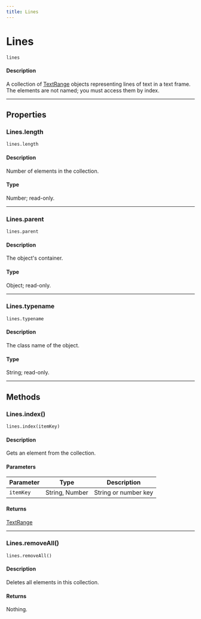 ```yaml
---
title: Lines
---
```

# Lines

`lines`

#### Description

A collection of [TextRange](.././TextRange) objects representing lines of text in a text frame. The elements are not named; you must access them by index.

---

## Properties

### Lines.length

`lines.length`

#### Description

Number of elements in the collection.

#### Type

Number; read-only.

---

### Lines.parent

`lines.parent`

#### Description

The object's container.

#### Type

Object; read-only.

---

### Lines.typename

`lines.typename`

#### Description

The class name of the object.

#### Type

String; read-only.

---

## Methods

### Lines.index()

`lines.index(itemKey)`

#### Description

Gets an element from the collection.

#### Parameters

| Parameter | Type | Description |
|---|---|---|
| `itemKey` | String, Number | String or number key |

#### Returns

[TextRange](.././TextRange)

---

### Lines.removeAll()

`lines.removeAll()`

#### Description

Deletes all elements in this collection.

#### Returns

Nothing.
